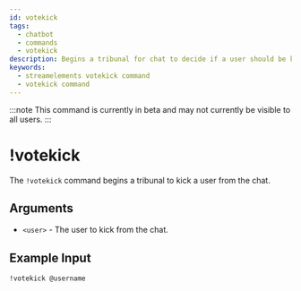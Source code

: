 ```yaml
---
id: votekick
tags:
  - chatbot
  - commands
  - votekick
description: Begins a tribunal for chat to decide if a user should be kicked from the chat
keywords:
  - streamelements votekick command
  - votekick command
---
```


:::note
This command is currently in beta and may not currently be visible to all users.
:::

# !votekick

The `!votekick` command begins a tribunal to kick a user from the chat.

## Arguments

- `<user>` - The user to kick from the chat.

## Example Input

```
!votekick @username
```
